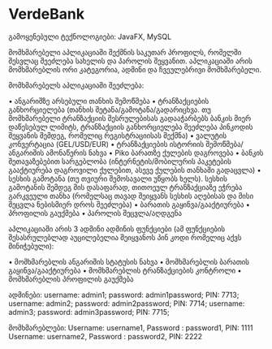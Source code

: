 # VerdeBank

გამოყენებული ტექნოლოგიები: JavaFX, MySQL

მომხმარებელი აპლიკაციაში შექმნის საკუთარ პროფილს, რომელში შესვლაც შეეძლება სახელის და პაროლის შეყვანით.
აპლიკაციაში არის მომხმარებლის ორი კატეგორია, ადმინი და ჩვეულებრივი მომხმარებელი.

მომხმარებელს აპლიკაციაში შეეძლება:

•	ანგარიშზე არსებული თანხის შემოწმება
•	ტრანზაქციების განხორციელება (თანხის შეტანა/გამოტანა/გადარიცხვა. თუ მომხმარებელი ტრანზაქციის შესრულებისას გადააჭარბებს 
ბანკის მიერ დაწესებულ ლიმიტს, ტრანზაქციის განხორციელება შეეძლება პინკოდის შეყვანის შემდეგ, რომელიც რეგისტრაციისას შექმნა)
•	ვალუტის კონვერტაცია (GEL/USD/EUR)
•	ტრანზაქციების ისტორიის შემოწმება/ანგარიშის ამონაწერის ნახვა
•	Piko ბარათზე ქულების დაგროვება
•	ბანკის შეთავაზებებით სარგებლობა (ინტერნეტის/მობილურის პაკეტების გააქტიურება დაგროვილი ქულებით, ასევე ქულების თანხაში გადაცვლა)
•	სესხის გამოტანა (თუ თვიური შემოსავალი უწყობს ხელს). სესხის გამოტანის შემდეგ მის დასაფარად, თითოეულ ტრანზაქციაზე ეჭრება გარკვეული თანხა
(რომელსაც თავად შეიყვანს სესხის აღებისას და მისი შეცვლა ნებისმიერ დროს შეეძლება)
•	ბარათის გაყინვა/გააქტიურება
•	პროფილის გაუქმება
•	პაროლის შეცვლა/აღდგენა

აპლიკაციაში არის 3 ადმინი
ადმინის ფუნქციები (ამ ფუნქციების შესასრულებლად აუცილებელია შეიყვანოს პინ კოდი რომელიც აქვს მინიჭებული):

•	მომხმარებლის ანგარიშის სტატუსის ნახვა
•	მომხმარებლის ბარათის გაყინვა/გააქტიურება
• მომხმარებლის ტრანზაქციების კონტროლი
•	მომხმარებლის პროფილის გაუქმება

ადმინები:
username: admin1; password: admin1password; PIN: 7713;
username: admin2; password: admin2password; PIN: 7714;
username: admin3; password: admin3password; PIN: 7715;

მომხმარებლები:
Username: username1, Password : password1, PIN: 1111
Username: username2, Password : password2, PIN: 2222

